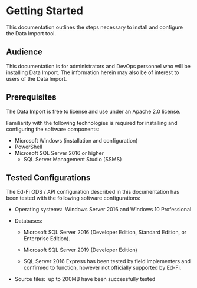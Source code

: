 # Getting Started

This documentation outlines the steps necessary to install and configure the
Data Import tool.

## Audience

This documentation is for administrators and DevOps personnel who will be
installing Data Import. The information herein may also be of interest to users
of the Data Import.

## Prerequisites

The Data Import is free to license and use under an Apache 2.0 license.

Familiarity with the following technologies is required for installing and
configuring the software components:

* Microsoft Windows (installation and configuration)
* PowerShell
* Microsoft SQL Server 2016 or higher
  * SQL Server Management Studio (SSMS)

## Tested Configurations

The Ed-Fi ODS / API configuration described in this documentation has been
tested with the following software configurations:

* Operating systems:  Windows Server 2016 and Windows 10 Professional
* Databases:

  * Microsoft SQL Server 2016 (Developer Edition, Standard Edition, or
    Enterprise Edition).

  * Microsoft SQL Server 2019 (Developer Edition)
  * SQL Server 2016 Express has been tested by field implementers and confirmed
    to function, however not officially supported by Ed-Fi.

* Source files:  up to 200MB have been successfully tested

